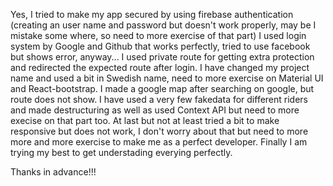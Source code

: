 Yes, I tried to make my app secured by using firebase authentication (creating an user name and password but doesn't work properly, may be I mistake some where, so need to more exercise of that part)
I used login system by Google and Github that works perfectly, tried to use facebook but shows error, anyway...
I used private route for getting extra protection and redirected the expected route after login.
I have changed my project name and used a bit in Swedish name,  need to more exercise on Material UI and React-bootstrap.
I made a google map after searching on google, but route does not show.
I have used a very few fakedata for different riders and made destructuring as well as used Context API but need to more execise on that part too.
At last but not at least tried a bit to make responsive but does not work, I don't worry about that but need to more more and more exercise to make me as a perfect developer. Finally I am trying my best to get understading everying perfectly. 

Thanks in advance!!!

